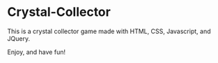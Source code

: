 # Crystal-Collector

This is a crystal collector game made with HTML, CSS, Javascript, and JQuery.

Enjoy, and have fun!
